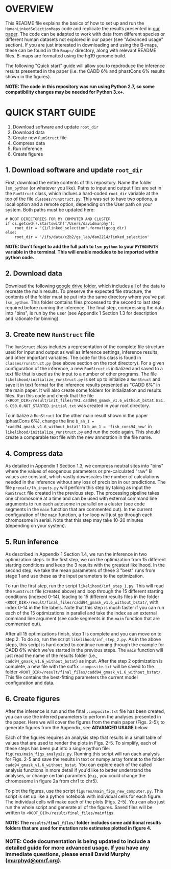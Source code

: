 # OVERVIEW
This README file explains the basics of how to set up and run the `HumanLinkedSelectionMaps` code and replicate the results presented in [our paper](https://elifesciences.org/articles/76065). The code can be adapted to work with data from different species or different human datasets not explored in our paper (see "Advanced usage" section). If you are just interested in downloading and using the B-maps, these can be found in the `Bmaps/` directory, along with relevant README files. B-maps are formatted using the hg19 genome build.

The following "Quick start" guide will allow you to repdroduce the inference results presented in the paper (i.e. the CADD 6% and phastCons 6% results shown in the figures).

**NOTE: The code in this repository was run using Python 2.7, so some compatibility changes may be needed for Python 3.x+.**


# QUICK START GUIDE
1. Download software and update `root_dir`
2. Download data
3. Create new `RunStruct` file
4. Compress data
5. Run inference
6. Create figures

## 1. Download software and update `root_dir`
First, download the entire contents of this repository. Name the folder `lsm_python` (or whatever you like). Paths to input and output files are set in the `RunStruct` class, which indlues a hard-coded `root_dir` variable at the top of the file `classes/runstruct.py`. This was set to have two options, a local option and a remote option, depending on the User path on your system. Both paths must be updated here:

```
# ROOT DIRECTORIES FOR MY COMPUTER AND CLUSTER
if os.getcwd().startswith('/Users/davidmurphy'):
    root_dir = '{}/linked_selection'.format(goog_dir)
else:
    root_dir = '/ifs/data/c2b2/gs_lab/dam2214/linked_selection'
```

**NOTE: Don't forget to add the full path to `lsm_python` to your `PYTHONPATH` variable in the terminal. This will enable modules to be imported within python code.**

## 2. Download data
Download the following [google drive folder](https://drive.google.com/drive/folders/1YJn54EXnPRwd1rp8-j-CpknAglUu5gE5?usp=drive_link), which includes all of the data to recreate the main results. To preserve the expected file structure, the contents of the folder must be put into the same directory where you've put `lsm_python`. This folder contains files processed to the second to last step required before running the inference. The final step, compressing the data into "bins", is run by the user (see Appendix 1 Section 1.3 for description and rationale for binning). 

## 3. Create new `RunStruct` file
The `RunStruct` class includes a representation of the complete file structure used for input and output as well as inference settings, inference results, and other important variables. The code for this class is found in `classes/runstruct.py` (see above section on the root directory). For a given configuration of the inference, a new `RunStruct` is initialized and saved to a text file that is used as the input to a number of other programs. The file `likelihood/initialize_runstruct.py` is set up to initialize a `RunStruct` and save it in text format for the inference results presented as "CADD 6%" in the main paper. It will also create some folders for initialization and results files. Run this code and check that the file `/<ROOT_DIR>/result/init_files/YRI.cadd94_gmask_v1.6_without_bstat.BS1.6.CS0.0.NOT_STARTED.initial.txt` was created in your root directory. 

To initialize a `RunStruct` for the other main result shown in the paper (phastCons 6%), change the line `b_an_1 = 'cadd94_gmask_v1.6_without_bstat'` to `b_an_1 = 'fish_cons94_new'` in `likelihood/initialize_runstruct.py` and run the code again. This should create a comparable text file with the new annotation in the file name.

## 4. Compress data
As detailed in Appendix 1 Section 1.3, we compress neutral sites into "bins" where the values of exogenous parameters or pre-calculated "raw" B values are constant, which vastly downscales the number of calculations needed in the inference without any loss of precision in our predictions. The file `precalc/lh_inputs.py` will perform this step by taking as input the `RunStruct` file created in the previous step. The processing pipeline takes one chromosome at a time and can be used with external command line arguments to run each autosome in parallel on a cluster (see code segments in the `main` function that are commented out). In the current configuration of the `main` function, a `for` loop will just go through each chromosome in serial. Note that this step may take 10-20 minutes (depending on your system).

## 5. Run inference
As described in Appendix 1 Section 1.4, we run the inference in two optimization steps. In the first step, we run the optimization from 15 different starting conditions and keep the 3 results with the greatest likelihood. In the second step, we take the mean parameters of these 3 "best" runs from stage 1 and use these as the input parameters to the optimization. 

To run the first step, run the script `likelihood/inf_step_1.py`. This will read the `RunStruct` file (created above) and loop through the 15 different starting conditions (indexed 0-14), leading to 15 different results files in the folder `<ROOT_DIR>/result/final_files/cadd94_gmask_v1.6_without_bstat/`, with index 0-14 in the file labels. Note that this step is much faster if you can run each of the 15 optimizations in parallel and take the index as an external command line argument (see code segments in the `main` function that are commented out).

After all 15 optimizations finish, step 1 is complete and you can move on to step 2. To do so, run the script `likelihood/inf_step_2.py`. As in the above steps, this script is hard coded to continue running through the example for CADD 6% which we've started in the previous steps. The `main` function will just read the name of the results folder (i.e., `cadd94_gmask_v1.6_without_bstat`) as input. After the step 2 optimization is complete, a new file with the suffix `.composite.txt` will be saved to the folder `<ROOT_DIR>/result/final_files/cadd94_gmask_v1.6_without_bstat/`. This file contains the best-fitting parameters the current model configuration and data.

## 6. Create figures
After the inference is run and the final `.composite.txt` file has been created, you can use the inferred parameters to perform the analyses presented in the paper. Here we will cover the figures from the main paper (Figs. 2-5); to generate figures from the Appendix, see **ADVANCED USAGE** below.

Each of the figures requires an analysis step that results in a small table of values that are used to render the plots in Figs. 2-5. To simplify, each of these steps has been put into a single python file: `figures/main_figs_analysis.py`. Running this script will run each analysis for Figs. 2-5 and save the results in text or numpy array format to the folder `cadd94_gmask_v1.6_without_bstat`. You can explore each of the called analysis functions in more detail if you'd like to better understand the analyses, or change certain paramters (e.g., you could change the chromosome in figure 2a from chr1 to chr5).

To plot the figures, use the script `figures/main_figs_new_computer.py`. This script is set up like a python notebook with individual cells for each figure. The individual cells will make each of the plots (Figs. 2-5). You can also just run the whole script and generate all of the figures. Saved files will be written to `<ROOT_DIR>/result/final_files/mainfigs`.

**NOTE: The `results/final_files/` folder includes some additional results folders that are used for mutation rate estimates plotted in figure 4.**

### NOTE: Code documentation is being updated to include a detailed guide for more advanced usage. If you have any immediate questions, please email David Murphy (murphyd@omrf.org).
